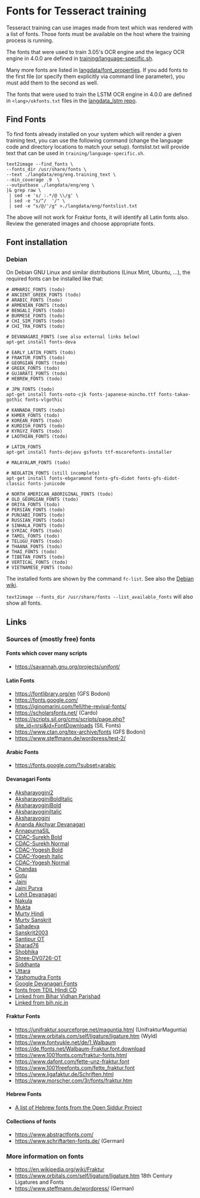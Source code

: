 # Fonts for Tesseract training

Tesseract training can use images made from text which was rendered with a list of fonts. Those fonts must be available on the host where the training process is running.

The fonts that were used to train 3.05's OCR engine and the legacy OCR engine in 4.0.0 are defined in [training/language-specific.sh](https://github.com/tesseract-ocr/tesseract/blob/4.1/src/training/language-specific.sh). 

Many more fonts are listed in [langdata/font_properties](https://github.com/tesseract-ocr/langdata/blob/main/font_properties). If you add fonts to the first file (or specify them explicitly via command line parameter), you must add them to the second as well.

The fonts that were used to train the LSTM OCR engine in 4.0.0 are defined in `<lang>/okfonts.txt` files in the [langdata_lstm repo](https://github.com/tesseract-ocr/langdata_lstm).

## Find Fonts

To find fonts already installed on your system which will render a given training text, you can use the following command (change the language code and directory locations to match your setup). fontslist.txt will provide text that can be used in `training/language-specific.sh`.

```
text2image --find_fonts \
--fonts_dir /usr/share/fonts \
--text ./langdata/eng/eng.training_text \
--min_coverage .9  \
--outputbase ./langdata/eng/eng \
|& grep raw \
 | sed -e 's/ :.*/@ \\/g' \
 | sed -e "s/^/  '/" \
 | sed -e "s/@/'/g" >./langdata/eng/fontslist.txt
```
The above will not work for Fraktur fonts, it will identify all Latin fonts also. Review the generated images and choose appropriate fonts.

## Font installation

### Debian

On Debian GNU Linux and similar distributions (Linux Mint, Ubuntu, ...),
the required fonts can be installed like that:

    # AMHARIC_FONTS (todo)
    # ANCIENT_GREEK_FONTS (todo)
    # ARABIC_FONTS (todo)
    # ARMENIAN_FONTS (todo)
    # BENGALI_FONTS (todo)
    # BURMESE_FONTS (todo)
    # CHI_SIM_FONTS (todo)
    # CHI_TRA_FONTS (todo)

    # DEVANAGARI_FONTS (see also external links below)
    apt-get install fonts-deva

    # EARLY_LATIN_FONTS (todo)
    # FRAKTUR_FONTS (todo)
    # GEORGIAN_FONTS (todo)
    # GREEK_FONTS (todo)
    # GUJARATI_FONTS (todo)
    # HEBREW_FONTS (todo)

    # JPN_FONTS (todo)
    apt-get install fonts-noto-cjk fonts-japanese-mincho.ttf fonts-takao-gothic fonts-vlgothic

    # KANNADA_FONTS (todo)
    # KHMER_FONTS (todo)
    # KOREAN_FONTS (todo)
    # KURDISH_FONTS (todo)
    # KYRGYZ_FONTS (todo)
    # LAOTHIAN_FONTS (todo)

    # LATIN_FONTS
    apt-get install fonts-dejavu gsfonts ttf-mscorefonts-installer

    # MALAYALAM_FONTS (todo)

    # NEOLATIN_FONTS (still incomplete)
    apt-get install fonts-ebgaramond fonts-gfs-didot fonts-gfs-didot-classic fonts-junicode

    # NORTH_AMERICAN_ABORIGINAL_FONTS (todo)
    # OLD_GEORGIAN_FONTS (todo)
    # ORIYA_FONTS (todo)
    # PERSIAN_FONTS (todo)
    # PUNJABI_FONTS (todo)
    # RUSSIAN_FONTS (todo)
    # SINHALA_FONTS (todo)
    # SYRIAC_FONTS (todo)
    # TAMIL_FONTS (todo)
    # TELUGU_FONTS (todo)
    # THAANA_FONTS (todo)
    # THAI_FONTS (todo)
    # TIBETAN_FONTS (todo)
    # VERTICAL_FONTS (todo)
    # VIETNAMESE_FONTS (todo)

The installed fonts are shown by the command `fc-list`. See also the [Debian wiki](https://wiki.debian.org/Fonts).

`text2image --fonts_dir /usr/share/fonts --list_available_fonts` will also show all fonts.

## Links

### Sources of (mostly free) fonts

#### Fonts which cover many scripts

* https://savannah.gnu.org/projects/unifont/

#### Latin Fonts

* https://fontlibrary.org/en (GFS Bodoni)
* https://fonts.google.com/
* https://iginomarini.com/fell/the-revival-fonts/
* https://scholarsfonts.net/ (Cardo)
* https://scripts.sil.org/cms/scripts/page.php?site_id=nrsi&id=FontDownloads (SIL Fonts)
* https://www.ctan.org/tex-archive/fonts (GFS Bodoni)
* https://www.steffmann.de/wordpress/test-2/

#### Arabic Fonts

* https://fonts.google.com/?subset=arabic

#### Devanagari Fonts

* [Aksharayogini2](https://aksharyogini.sudhanwa.com/download/Aksharyogini2Normal.ttf)
* [AksharayoginiBoldItalic](https://aksharyogini.sudhanwa.com/download/AksharyoginiBoldItalic.ttf)
* [AksharayoginiBold](https://aksharyogini.sudhanwa.com/download/AksharyoginiBold.ttf)
* [AksharayoginiItalic](https://aksharyogini.sudhanwa.com/download/AksharyoginiItalic.ttf)
* [Aksharayogini](https://aksharyogini.sudhanwa.com/download/AksharyoginiNormal.ttf)
* [Ananda Akchyar Devanagari](https://www.deviantart.com/download/528435924/ananda_akchyar_devanagari_unicode_by_lalitkala-d8qm7ro.zip?token=93007db762db7368ba4846c0de5b4e5f3dfdadd8&ts=1501873924)
* [AnnapurnaSIL](https://software.sil.org/downloads/d/annapurna/AnnapurnaSIL-1.201.zip)
* [CDAC-Surekh Bold](https://biharvidhanparishad.gov.in/Fonts/CDACSRBT.TTF)
* [CDAC-Surekh Normal](https://biharvidhanparishad.gov.in/Fonts/CDACSRNT.TTF)
* [CDAC-Yogesh Bold](https://biharvidhanparishad.gov.in/Fonts/CDACOTYGB.TTF)
* [CDAC-Yogesh Italic](https://biharvidhanparishad.gov.in/Fonts/CDACYGIT.TTF)
* [CDAC-Yogesh Normal](https://biharvidhanparishad.gov.in/Fonts/CDACOTYGN.TTF)
* [Chandas](https://www.sanskritweb.net/cakram/chandas.ttf)
* [Gotu](https://ektype.in/gotu.html)
* [Jaini](https://ektype.in/jaini-1096.html)
* [Jaini Purva](https://ektype.in/jaini-1096.html)
* [Lohit Devanagari](https://releases.pagure.org/lohit/Lohit-Devanagari.ttf)
* [Nakula](https://bombay.indology.info/software/fonts/devanagari/nakula.ttf)
* [Mukta](https://ektype.in/mukta.html)
* [Murty Hindi](https://www.murtylibrary.com/mcli-fonts.php)
* [Murty Sanskrit](https://www.murtylibrary.com/mcli-fonts.php)
* [Sahadeva](https://bombay.indology.info/software/fonts/devanagari/sahadeva.ttf)
* [Sanskrit2003](https://www.sanskritweb.net/itrans/sanskrit2003.zip)
* [Santipur OT](https://www.sanskritweb.net/itrans/santipurot.zip)
* [Sharad76](https://www.setuadvertising.com/sharad76/)
* [Shobhika](https://github.com/Sandhi-IITBombay/Shobhika/releases/)
* [Shree-DV0726-OT](https://biharvidhanparishad.gov.in/Fonts/SHREE-DV0726-OT.TTF)
* [Siddhanta](https://sites.google.com/site/bayaryn/siddhanta-variations.zip?attredirects=0)
* [Uttara](https://www.sanskritweb.net/cakram/uttara.ttf)
* [Yashomudra Fonts](https://github.com/RajyaMarathiVikasSanstha/Yashomudra/tree/master/TTF%20Files)
* [Google Devanagari Fonts](https://fonts.google.com/?subset=devanagari)
* [fonts from TDIL Hindi CD](https://ildc.in/Hindi/GIST/hindi_cd_2/windows/index.htm)
* [Linked from Bihar Vidhan Parishad](https://biharvidhanparishad.gov.in/HindiFonts.htm)
* [Linked from bih.nic.in](https://industries.bih.nic.in/HindiFonts.htm)

#### Fraktur Fonts

* https://unifraktur.sourceforge.net/maguntia.html (UnifrakturMaguntia)
* https://www.orbitals.com/self/ligature/ligature.htm (Wyld)
* https://www.fontyukle.net/de/1,Walbaum
* https://de.ffonts.net/Walbaum-Fraktur.font.download
* https://www.1001fonts.com/fraktur-fonts.html
* https://www.dafont.com/fette-unz-fraktur.font
* https://www.1001freefonts.com/fette_fraktur.font
* https://www.ligafaktur.de/Schriften.html
* https://www.morscher.com/3r/fonts/fraktur.htm

#### Hebrew Fonts

* [A list of Hebrew fonts from the Open Siddur Project](https://opensiddur.org/tools/fonts/)

#### Collections of fonts

* https://www.abstractfonts.com/
* https://www.schriftarten-fonts.de/ (German)

### More information on fonts

* https://en.wikipedia.org/wiki/Fraktur
* https://www.orbitals.com/self/ligature/ligature.htm 18th Century Ligatures and Fonts
* https://www.steffmann.de/wordpress/ (German)
